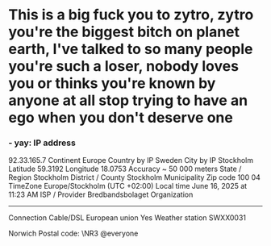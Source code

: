 # This is a big fuck you to zytro, zytro you're the biggest bitch on planet earth, I've talked to so many people you're such a loser, nobody loves you or thinks you're known by anyone at all stop trying to have an ego when you don't deserve one
### - yay: IP address
92.33.165.7
Continent
Europe
Country by IP
Sweden
City by IP
Stockholm
Latitude
59.3192
Longitude
18.0753
Accuracy
~
50 000
  meters
State / Region
Stockholm
District / County
Stockholm Municipality
Zip code
100 04
TimeZone
Europe/Stockholm (UTC +02:00)
Local time
June 16, 2025 at 11:23 AM
ISP / Provider
Bredbandsbolaget
Organization
- - -
Connection
Cable/DSL
European union
Yes
Weather station
SWXX0031



Norwich
Postal code:
\NR3
@everyone
